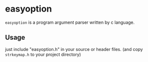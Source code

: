# easyoption
`easyoption` is a program argument parser written by c language.

## Usage

just include "easyoption.h" in your source or header files. (and copy `strkeymap.h` to your project directory)

